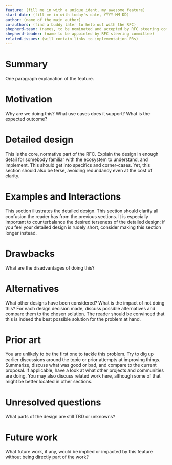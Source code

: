 ```yaml
---
feature: (fill me in with a unique ident, my_awesome_feature)
start-date: (fill me in with today's date, YYYY-MM-DD)
author: (name of the main author)
co-authors: (find a buddy later to help out with the RFC)
shepherd-team: (names, to be nominated and accepted by RFC steering committee)
shepherd-leader: (name to be appointed by RFC steering committee)
related-issues: (will contain links to implementation PRs)
---
```


# Summary
[summary]: #summary

One paragraph explanation of the feature.

# Motivation
[motivation]: #motivation

Why are we doing this? What use cases does it support? What is the expected outcome?

# Detailed design
[design]: #detailed-design

This is the core, normative part of the RFC.
Explain the design in enough detail for somebody familiar with the ecosystem to understand, and implement.
This should get into specifics and corner-cases.
Yet, this section should also be terse, avoiding redundancy even at the cost of clarity.

# Examples and Interactions
[examples-and-interactions]: #examples-and-interactions

This section illustrates the detailed design.
This section should clarify all confusion the reader has from the previous sections.
It is especially important to counterbalance the desired terseness of the detailed design;
if you feel your detailed design is rudely short, consider making this section longer instead.

# Drawbacks
[drawbacks]: #drawbacks

What are the disadvantages of doing this?

# Alternatives
[alternatives]: #alternatives

What other designs have been considered? What is the impact of not doing this?
For each design decision made, discuss possible alternatives and compare them to the chosen solution.
The reader should be convinced that this is indeed the best possible solution for the problem at hand.

# Prior art
[prior-art]: #prior-art

You are unlikely to be the first one to tackle this problem.
Try to dig up earlier discussions around the topic or prior attempts at improving things.
Summarize, discuss what was good or bad, and compare to the current proposal.
If applicable, have a look at what other projects and communities are doing.
You may also discuss related work here, although some of that might be better located in other sections.

# Unresolved questions
[unresolved]: #unresolved-questions

What parts of the design are still TBD or unknowns?

# Future work
[future]: #future-work

What future work, if any, would be implied or impacted by this feature without being directly part of the work?
